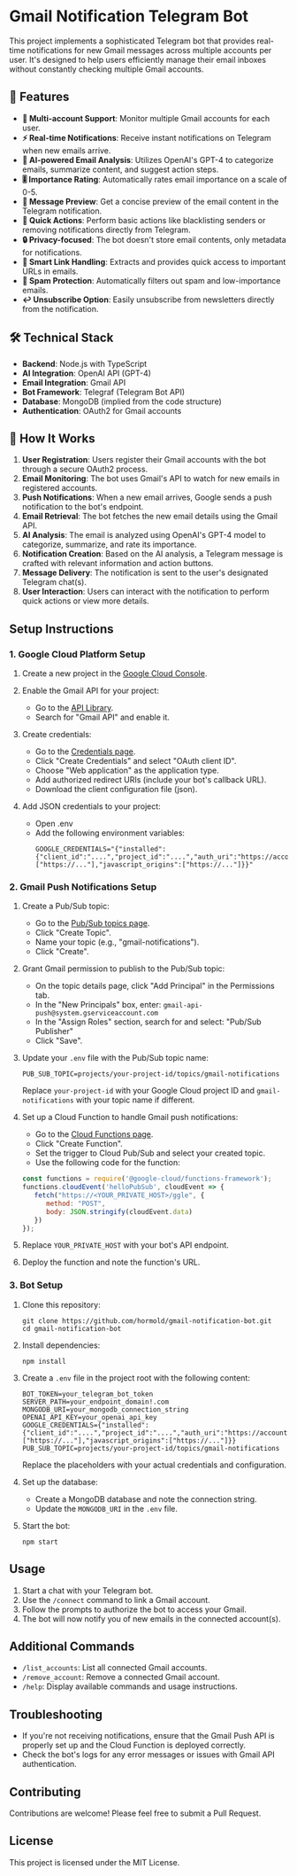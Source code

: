 # Gmail Notification Telegram Bot

This project implements a sophisticated Telegram bot that provides real-time notifications for new Gmail messages across multiple accounts per user. It's designed to help users efficiently manage their email inboxes without constantly checking multiple Gmail accounts.

## 🚀 Features

- **🔗 Multi-account Support**: Monitor multiple Gmail accounts for each user.
- **⚡ Real-time Notifications**: Receive instant notifications on Telegram when new emails arrive.
- **🧠 AI-powered Email Analysis**: Utilizes OpenAI's GPT-4 to categorize emails, summarize content, and suggest action steps.
- **🎚️ Importance Rating**: Automatically rates email importance on a scale of 0-5.
- **📝 Message Preview**: Get a concise preview of the email content in the Telegram notification.
- **🎯 Quick Actions**: Perform basic actions like blacklisting senders or removing notifications directly from Telegram.
- **🔒 Privacy-focused**: The bot doesn't store email contents, only metadata for notifications.
- **🔗 Smart Link Handling**: Extracts and provides quick access to important URLs in emails.
- **🚫 Spam Protection**: Automatically filters out spam and low-importance emails.
- **↩️ Unsubscribe Option**: Easily unsubscribe from newsletters directly from the notification.

## 🛠️ Technical Stack

- **Backend**: Node.js with TypeScript
- **AI Integration**: OpenAI API (GPT-4)
- **Email Integration**: Gmail API
- **Bot Framework**: Telegraf (Telegram Bot API)
- **Database**: MongoDB (implied from the code structure)
- **Authentication**: OAuth2 for Gmail accounts

## 🧠 How It Works

1. **User Registration**: Users register their Gmail accounts with the bot through a secure OAuth2 process.
2. **Email Monitoring**: The bot uses Gmail's API to watch for new emails in registered accounts.
3. **Push Notifications**: When a new email arrives, Google sends a push notification to the bot's endpoint.
4. **Email Retrieval**: The bot fetches the new email details using the Gmail API.
5. **AI Analysis**: The email is analyzed using OpenAI's GPT-4 model to categorize, summarize, and rate its importance.
6. **Notification Creation**: Based on the AI analysis, a Telegram message is crafted with relevant information and action buttons.
7. **Message Delivery**: The notification is sent to the user's designated Telegram chat(s).
8. **User Interaction**: Users can interact with the notification to perform quick actions or view more details.

## Setup Instructions

### 1. Google Cloud Platform Setup

1. Create a new project in the [Google Cloud Console](https://console.cloud.google.com/).
2. Enable the Gmail API for your project:
   - Go to the [API Library](https://console.cloud.google.com/apis/library).
   - Search for "Gmail API" and enable it.
3. Create credentials:
   - Go to the [Credentials page](https://console.cloud.google.com/apis/credentials).
   - Click "Create Credentials" and select "OAuth client ID".
   - Choose "Web application" as the application type.
   - Add authorized redirect URIs (include your bot's callback URL).
   - Download the client configuration file (json).

4. Add JSON credentials to your project:
   - Open .env
   - Add the following environment variables:
	 ```
	 GOOGLE_CREDENTIALS="{"installed":{"client_id":"....","project_id":"....","auth_uri":"https://accounts.google.com/o/oauth2/auth","token_uri":"https://oauth2.googleapis.com/token","auth_provider_x509_cert_url":"https://www.googleapis.com/oauth2/v1/certs","client_secret":"....","redirect_uris":["https://..."],"javascript_origins":["https://..."]}}"
	 ```

### 2. Gmail Push Notifications Setup

1. Create a Pub/Sub topic:
   - Go to the [Pub/Sub topics page](https://console.cloud.google.com/cloudpubsub/topic/list).
   - Click "Create Topic".
   - Name your topic (e.g., "gmail-notifications").
   - Click "Create".

2. Grant Gmail permission to publish to the Pub/Sub topic:
   - On the topic details page, click "Add Principal" in the Permissions tab.
   - In the "New Principals" box, enter: `gmail-api-push@system.gserviceaccount.com`
   - In the "Assign Roles" section, search for and select: "Pub/Sub Publisher"
   - Click "Save".

3. Update your `.env` file with the Pub/Sub topic name:
   ```
   PUB_SUB_TOPIC=projects/your-project-id/topics/gmail-notifications
   ```
   Replace `your-project-id` with your Google Cloud project ID and `gmail-notifications` with your topic name if different.

4. Set up a Cloud Function to handle Gmail push notifications:
   - Go to the [Cloud Functions page](https://console.cloud.google.com/functions).
   - Click "Create Function".
   - Set the trigger to Cloud Pub/Sub and select your created topic.
   - Use the following code for the function:

   ```javascript
   const functions = require('@google-cloud/functions-framework');
   functions.cloudEvent('helloPubSub', cloudEvent => {
      fetch("https://<YOUR_PRIVATE_HOST>/ggle", {
         method: "POST",
         body: JSON.stringify(cloudEvent.data)
      })
   });

   ```

5. Replace `YOUR_PRIVATE_HOST` with your bot's API endpoint.
6. Deploy the function and note the function's URL.

### 3. Bot Setup

1. Clone this repository:
   ```
   git clone https://github.com/hormold/gmail-notification-bot.git
   cd gmail-notification-bot
   ```

2. Install dependencies:
   ```
   npm install
   ```

3. Create a `.env` file in the project root with the following content:
   ```
   BOT_TOKEN=your_telegram_bot_token
   SERVER_PATH=your_endpoint_domain!.com
   MONGODB_URI=your_mongodb_connection_string
   OPENAI_API_KEY=your_openai_api_key
   GOOGLE_CREDENTIALS={"installed":{"client_id":"....","project_id":"....","auth_uri":"https://accounts.google.com/o/oauth2/auth","token_uri":"https://oauth2.googleapis.com/token","auth_provider_x509_cert_url":"https://www.googleapis.com/oauth2/v1/certs","client_secret":"....","redirect_uris":["https://..."],"javascript_origins":["https://..."]}}
   PUB_SUB_TOPIC=projects/your-project-id/topics/gmail-notifications
   ```

   Replace the placeholders with your actual credentials and configuration.

4. Set up the database:
   - Create a MongoDB database and note the connection string.
   - Update the `MONGODB_URI` in the `.env` file.

5. Start the bot:
   ```
   npm start
   ```

## Usage

1. Start a chat with your Telegram bot.
2. Use the `/connect` command to link a Gmail account.
3. Follow the prompts to authorize the bot to access your Gmail.
4. The bot will now notify you of new emails in the connected account(s).

## Additional Commands

- `/list_accounts`: List all connected Gmail accounts.
- `/remove_account`: Remove a connected Gmail account.
- `/help`: Display available commands and usage instructions.

## Troubleshooting

- If you're not receiving notifications, ensure that the Gmail Push API is properly set up and the Cloud Function is deployed correctly.
- Check the bot's logs for any error messages or issues with Gmail API authentication.

## Contributing

Contributions are welcome! Please feel free to submit a Pull Request.

## License

This project is licensed under the MIT License.

